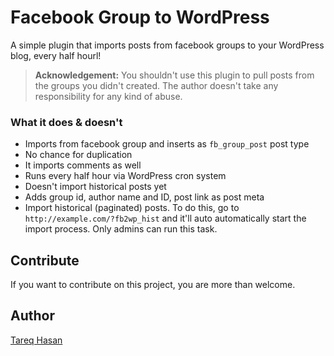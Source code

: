 # Facebook Group to WordPress

A simple plugin that imports posts from facebook groups to your WordPress blog, every half hourl!

> **Acknowledgement:**
> You shouldn't use this plugin to pull posts from the groups you didn't created. The author doesn't take any responsibility for any kind of abuse.

### What it does & doesn't

* Imports from facebook group and inserts as `fb_group_post` post type
* No chance for duplication
* It imports comments as well
* Runs every half hour via WordPress cron system
* Doesn't import historical posts yet
* Adds group id, author name and ID, post link as post meta
* Import historical (paginated) posts. To do this, go to `http://example.com/?fb2wp_hist` and it'll auto automatically start the import process. Only admins can run this task.


## Contribute
If you want to contribute on this project, you are more than welcome.


## Author
[Tareq Hasan](http://tareq.wedevs.com)